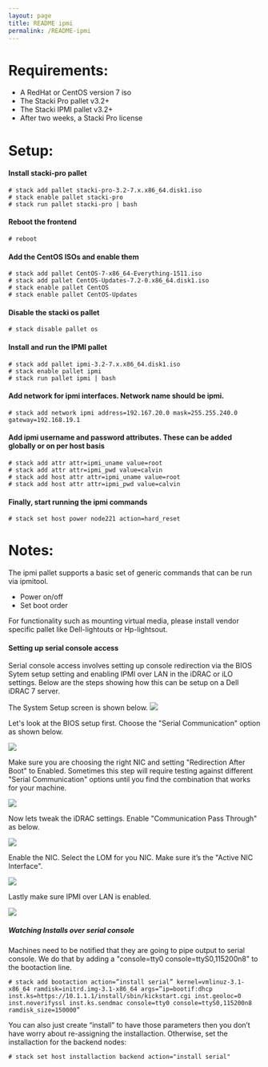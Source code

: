 ```yaml
---
layout: page
title: README ipmi
permalink: /README-ipmi
---
```


# Requirements:

 - A RedHat or CentOS version 7 iso
 - The Stacki Pro pallet v3.2+
 - The Stacki IPMI pallet v3.2+
 - After two weeks, a Stacki Pro license

# Setup:

#### Install stacki-pro pallet
	# stack add pallet stacki-pro-3.2-7.x.x86_64.disk1.iso
	# stack enable pallet stacki-pro
	# stack run pallet stacki-pro | bash
#### Reboot the frontend
	# reboot
#### Add the CentOS ISOs and enable them
	# stack add pallet CentOS-7-x86_64-Everything-1511.iso
	# stack add pallet CentOS-Updates-7.2-0.x86_64.disk1.iso 
	# stack enable pallet CentOS
	# stack enable pallet CentOS-Updates
#### Disable the stacki os pallet
	# stack disable pallet os
#### Install and run the IPMI pallet
	# stack add pallet ipmi-3.2-7.x.x86_64.disk1.iso
	# stack enable pallet ipmi
	# stack run pallet ipmi | bash
#### Add network for ipmi interfaces. Network name should be ipmi.
	# stack add network ipmi address=192.167.20.0 mask=255.255.240.0 gateway=192.168.19.1
#### Add ipmi username and password attributes. These can be added globally or on per host basis
	# stack add attr attr=ipmi_uname value=root
	# stack add attr attr=ipmi_pwd value=calvin
	# stack add host attr attr=ipmi_uname value=root
	# stack add host attr attr=ipmi_pwd value=calvin
#### Finally, start running the ipmi commands
	# stack set host power node221 action=hard_reset

# Notes:

The ipmi pallet supports a basic set of generic commands that can be run via ipmitool. 
* Power on/off
* Set boot order

For functionality such as mounting virtual media, please install vendor specific pallet like Dell-lightouts or Hp-lightsout.

#### Setting up serial console access
Serial console access involves setting up console redirection via the BIOS Sytem setup setting and enabling IPMI over LAN in the iDRAC or iLO settings. Below are the steps showing how this can be setup on a Dell iDRAC 7 server.

The System Setup screen is shown below.
![](ipmi/images/system-setup.png)

Let's look at the BIOS setup first. Choose the "Serial Communication" option as shown below.

![](ipmi/images/system-bios-settings-menu.png)

Make sure you are choosing the right NIC and setting "Redirection After Boot" to Enabled. Sometimes this step will require testing against different "Serial Communication" options until you find the combination that works for your machine.

![](ipmi/images/bios-serial-comm-settings.png)

Now lets tweak the iDRAC settings. Enable "Communication Pass Through" as below.

![](ipmi/images/idrac-enable-comm-pass-through.png)

Enable the NIC. Select the LOM for you NIC. Make sure it’s the "Active NIC Interface".

![](ipmi/images/enable-lom2.png)

Lastly make sure IPMI over LAN is enabled.

![](ipmi/images/enable-ipmi-over-lan.png)

##### Watching Installs over serial console
Machines need to be notified that they are going to pipe output to serial console. We do that by adding a "console=tty0 console=ttyS0,115200n8" to the bootaction line.


	# stack add bootaction action=”install serial” kernel=vmlinuz-3.1-x86_64 ramdisk=initrd.img-3.1-x86_64 args=”ip=bootif:dhcp inst.ks=https://10.1.1.1/install/sbin/kickstart.cgi inst.geoloc=0 inst.noverifyssl inst.ks.sendmac console=tty0 console=ttyS0,115200n8 ramdisk_size=150000”

You can also just create “install” to have those parameters then you don’t have worry about re-assigning the installaction. Otherwise, set the installaction for the backend nodes:

	# stack set host installaction backend action="install serial"



